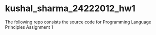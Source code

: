 # kushal_sharma_24222012_hw1

The following repo consists the source code for Programming Language Principles Assignment 1

